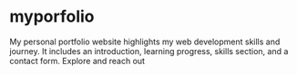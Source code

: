 # myporfolio
My personal portfolio website highlights my web development skills and journey. It includes an introduction, learning progress, skills section, and a contact form. Explore and reach out
